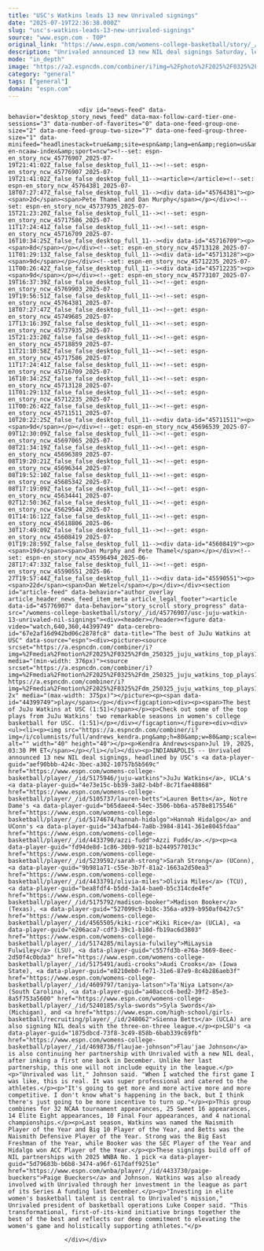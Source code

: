 ```yaml
---
title: "USC's Watkins leads 13 new Unrivaled signings"
date: "2025-07-19T22:36:38.000Z"
slug: "usc's-watkins-leads-13-new-unrivaled-signings"
source: "www.espn.com - TOP"
original_link: "https://www.espn.com/womens-college-basketball/story/_/id/45776907/usc-juju-watkin-13-unrivaled-nil-signings"
description: "Unrivaled announced 13 new NIL deal signings Saturday, led by USC's JuJu Watkins, along with the continuation of a Flau'jae Johnson partnership."
mode: "in_depth"
image: "https://a2.espncdn.com/combiner/i?img=%2Fphoto%2F2025%2F0325%2Fr1469201_1296x729_16%2D9.jpg"
category: "general"
tags: ["general"]
domain: "espn.com"
---
```

<div id="readability-page-1" class="page"><div id="pane-main" tabindex="-1">

                        <div id="news-feed" data-behavior="desktop_story_news_feed" data-max-follow-card-tier-one-sessions="3" data-number-of-favorites="0" data-one-feed-group-one-size="2" data-one-feed-group-two-size="7" data-one-feed-group-three-size="1" data-minifeed="headlinestack=true&amp;site=espn&amp;lang=en&amp;region=us&amp;pubkey=espn-en-ncaaw-index&amp;sport=ncw"><!--set: espn-en_story_ncw_45776907_2025-07-19T21:41:02Z_false_false_desktop_full_11--><!--set: espn-en_story_ncw_45776907_2025-07-19T21:41:02Z_false_false_desktop_full_11--><article></article><!--set: espn-en_story_ncw_45764381_2025-07-18T07:27:47Z_false_false_desktop_full_11--><div data-id="45764381"><p><span>2d</span><span>Pete Thamel and Dan Murphy</span></p></div><!--set: espn-en_story_ncw_45737935_2025-07-15T21:23:20Z_false_false_desktop_full_11--><!--set: espn-en_story_ncw_45717586_2025-07-11T17:24:41Z_false_false_desktop_full_11--><!--set: espn-en_story_ncw_45716709_2025-07-16T10:34:25Z_false_false_desktop_full_11--><div data-id="45716709"><p><span>8d</span></p></div><!--set: espn-en_story_ncw_45713128_2025-07-11T01:29:13Z_false_false_desktop_full_11--><div data-id="45713128"><p><span>9d</span></p></div><!--set: espn-en_story_ncw_45712235_2025-07-11T00:26:42Z_false_false_desktop_full_11--><div data-id="45712235"><p><span>9d</span></p></div><!--get: espn-en_story_ncw_45773107_2025-07-19T16:37:39Z_false_false_desktop_full_11--><!--get: espn-en_story_ncw_45769903_2025-07-19T19:56:51Z_false_false_desktop_full_11--><!--set: espn-en_story_ncw_45764381_2025-07-18T07:27:47Z_false_false_desktop_full_11--><!--get: espn-en_story_ncw_45749685_2025-07-17T13:16:39Z_false_false_desktop_full_11--><!--set: espn-en_story_ncw_45737935_2025-07-15T21:23:20Z_false_false_desktop_full_11--><!--get: espn-en_story_ncw_45718859_2025-07-11T21:10:58Z_false_false_desktop_full_11--><!--set: espn-en_story_ncw_45717586_2025-07-11T17:24:41Z_false_false_desktop_full_11--><!--set: espn-en_story_ncw_45716709_2025-07-16T10:34:25Z_false_false_desktop_full_11--><!--set: espn-en_story_ncw_45713128_2025-07-11T01:29:13Z_false_false_desktop_full_11--><!--set: espn-en_story_ncw_45712235_2025-07-11T00:26:42Z_false_false_desktop_full_11--><!--get: espn-en_story_ncw_45711511_2025-07-10T20:22:25Z_false_false_desktop_full_11--><div data-id="45711511"><p><span>9d</span></p></div><!--get: espn-en_story_ncw_45696539_2025-07-09T12:30:09Z_false_false_desktop_full_11--><!--get: espn-en_story_ncw_45697065_2025-07-08T21:34:19Z_false_false_desktop_full_11--><!--get: espn-en_story_ncw_45696389_2025-07-08T19:20:21Z_false_false_desktop_full_11--><!--get: espn-en_story_ncw_45696344_2025-07-08T19:52:10Z_false_false_desktop_full_11--><!--get: espn-en_story_ncw_45685342_2025-07-08T17:19:09Z_false_false_desktop_full_11--><!--get: espn-en_story_ncw_45634441_2025-07-02T12:50:36Z_false_false_desktop_full_11--><!--get: espn-en_story_ncw_45629544_2025-07-01T14:16:12Z_false_false_desktop_full_11--><!--get: espn-en_story_ncw_45618806_2025-06-30T17:49:09Z_false_false_desktop_full_11--><!--get: espn-en_story_ncw_45608419_2025-07-01T19:28:59Z_false_false_desktop_full_11--><div data-id="45608419"><p><span>19d</span><span>Dan Murphy and Pete Thamel</span></p></div><!--set: espn-en_story_ncw_45596494_2025-06-28T17:47:33Z_false_false_desktop_full_11--><!--get: espn-en_story_ncw_45590551_2025-06-27T19:57:44Z_false_false_desktop_full_11--><div data-id="45590551"><p><span>22d</span><span>Dan Wetzel</span></p></div></div><section id="article-feed" data-behavior="author_overlay article_header_news_feed_item_meta article_legal_footer"><article data-id="45776907" data-behavior="story_scroll story_progress" data-src="/womens-college-basketball/story/_/id/45776907/usc-juju-watkin-13-unrivaled-nil-signings"><div><header></header><figure data-video="watch,640,360,44399749" data-cerebro-id="67e2af16d942bd06c2878fc8" data-title="The best of JuJu Watkins at USC" data-source="espn"><div><picture><source srcset="https://a.espncdn.com/combiner/i?img=%2Fmedia%2Fmotion%2F2025%2F0325%2Fdm_250325_juju_watkins_top_plays1283%2Fdm_250325_juju_watkins_top_plays1283.jpg&amp;w=943&amp;h=530&amp;cquality=80&amp;format=jpg" media="(min-width: 376px)"><source srcset="https://a.espncdn.com/combiner/i?img=%2Fmedia%2Fmotion%2F2025%2F0325%2Fdm_250325_juju_watkins_top_plays1283%2Fdm_250325_juju_watkins_top_plays1283.jpg&amp;w=375&amp;cquality=80, https://a.espncdn.com/combiner/i?img=%2Fmedia%2Fmotion%2F2025%2F0325%2Fdm_250325_juju_watkins_top_plays1283%2Fdm_250325_juju_watkins_top_plays1283.jpg&amp;w=750&amp;cquality=40&amp;format=jpg 2x" media="(max-width: 375px)"></picture><p><span data-id="44399749">play</span></p></div><figcaption><div><p><span>The best of JuJu Watkins at USC (1:51)</span></p><p>Check out some of the top plays from JuJu Watkins' two remarkable seasons in women's college basketball for USC. (1:51)</p></div></figcaption></figure><div><div><ul><li><p><img src="https://a.espncdn.com/combiner/i?img=/i/columnists/full/andrews_kendra.png&amp;h=80&amp;w=80&amp;scale=crop" alt="" width="40" height="40"></p><p>Kendra Andrews<span>Jul 19, 2025, 03:30 PM ET</span></p></li></ul></div><p>INDIANAPOLIS -- Unrivaled announced 13 new NIL deal signings, headlined by USC's <a data-player-guid="aef90bbb-424c-3bec-a302-10757b5b569c" href="https://www.espn.com/womens-college-basketball/player/_/id/5175946/juju-watkins">JuJu Watkins</a>, UCLA's <a data-player-guid="4e73e15c-bb39-3a82-b4bf-8c71fae48868" href="https://www.espn.com/womens-college-basketball/player/_/id/5105737/lauren-betts">Lauren Betts</a>, Notre Dame's <a data-player-guid="b65daee4-54ec-3506-bb6a-a578e8175546" href="https://www.espn.com/womens-college-basketball/player/_/id/5174674/hannah-hidalgo">Hannah Hidalgo</a> and UConn's <a data-player-guid="343afb44-7a8b-3984-8141-361e8045fdaa" href="https://www.espn.com/womens-college-basketball/player/_/id/4433790/azzi-fudd">Azzi Fudd</a>.</p><p><a data-player-guid="fd94de8d-1c86-30b9-9218-b2449577013c" href="https://www.espn.com/womens-college-basketball/player/_/id/5239592/sarah-strong">Sarah Strong</a> (UConn), <a data-player-guid="9b981a71-c55e-3b7f-81a2-1663a2d50ea3" href="https://www.espn.com/womens-college-basketball/player/_/id/4433791/olivia-miles">Olivia Miles</a> (TCU), <a data-player-guid="bea8fdf4-b5dd-3a14-bae0-b5c314cde4fe" href="https://www.espn.com/womens-college-basketball/player/_/id/5175792/madison-booker">Madison Booker</a> (Texas), <a data-player-guid="527099c9-b18c-356a-a939-b950af0427c5" href="https://www.espn.com/womens-college-basketball/player/_/id/4565505/kiki-rice">Kiki Rice</a> (UCLA), <a data-player-guid="e206aca7-cdf3-39c1-b18d-fb19ac6d3803" href="https://www.espn.com/womens-college-basketball/player/_/id/5174285/milaysia-fulwiley">MiLaysia Fulwiley</a> (LSU), <a data-player-guid="c557fd3b-e76a-3669-8eec-2d50f4c0bda3" href="https://www.espn.com/womens-college-basketball/player/_/id/5175491/audi-crooks">Audi Crooks</a> (Iowa State), <a data-player-guid="e8210eb0-fe71-31e6-87e9-8c4b286aeb3f" href="https://www.espn.com/womens-college-basketball/player/_/id/4609797/taniya-latson">Ta'Niya Latson</a> (South Carolina), <a data-player-guid="a40accc6-bed2-39f2-85e3-8a5f753a5600" href="https://www.espn.com/womens-college-basketball/player/_/id/5240185/syla-swords">Syla Swords</a> (Michigan), and <a href="https://www.espn.com/high-school/girls-basketball/recruiting/player/_/id/248062">Sienna Betts</a> (UCLA) are also signing NIL deals with the three-on-three league.</p><p>LSU's <a data-player-guid="1875dbcd-73f8-3c49-858b-6bab339c69fb" href="https://www.espn.com/womens-college-basketball/player/_/id/4698736/flaujae-johnson">Flau'jae Johnson</a> is also continuing her partnership with Unrivaled with a new NIL deal, after inking a first one back in December. Unlike her last partnership, this one will not include equity in the league.</p><p>"Unrivaled was lit," Johnson said. "When I watched the first game I was like, this is real. It was super professional and catered to the athletes.</p><p>"It's going to get more and more active more and more competitive. I don't know what's happening in the back, but I think there's just going to be more incentive to turn up."</p><p>This group combines for 32 NCAA tournament appearances, 25 Sweet 16 appearances, 14 Elite Eight appearances, 10 Final Four appearances, and 4 national championships.</p><p>Last season, Watkins was named the Naismith Player of the Year and Big 10 Player of the Year, and Betts was the Naismith Defensive Player of the Year. Strong was the Big East Freshman of the Year, while Booker was the SEC Player of the Year and Hidalgo won ACC Player of the Year.</p><p>These signings build off of NIL partnerships with 2025 WNBA No. 1 pick <a data-player-guid="5d79683b-b6b8-3474-a96f-617daff9251e" href="https://www.espn.com/wnba/player/_/id/4433730/paige-bueckers">Paige Bueckers</a> and Johnson. Watkins was also already involved with Unrivaled through her investment in the league as part of its Series A funding last December.</p><p>"Investing in elite women's basketball talent is central to Unrivaled's mission," Unrivaled president of basketball operations Luke Cooper said. "This transformational, first-of-its-kind initiative brings together the best of the best and reflects our deep commitment to elevating the women's game and holistically supporting athletes."</p>
</div></div></article></section>

                        
                    </div></div>